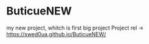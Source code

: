 # ButicueNEW
 my new project, whitch is first big project
 Project rel -> https://swed0ua.github.io/ButicueNEW/

